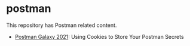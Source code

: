 # postman

This repository has Postman related content.

* [Postman Galaxy 2021](./postman-galaxy-2021): Using Cookies to Store Your Postman Secrets​
